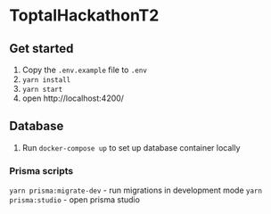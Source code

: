 # ToptalHackathonT2

## Get started

1. Copy the `.env.example` file to `.env`
2. `yarn install`
3. `yarn start`
4. open http://localhost:4200/

## Database

1. Run `docker-compose up` to set up database container locally

### Prisma scripts

`yarn prisma:migrate-dev` - run migrations in development mode
`yarn prisma:studio` - open prisma studio
